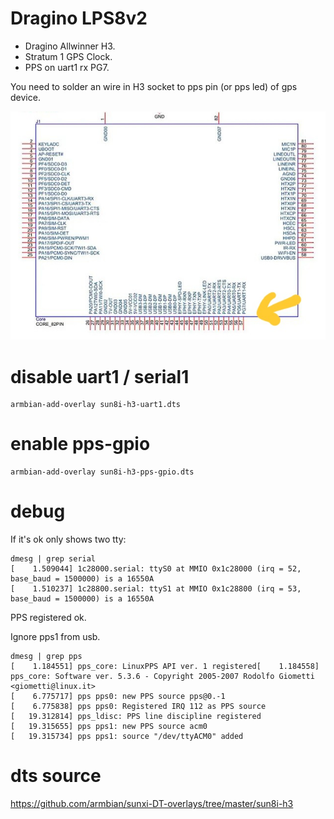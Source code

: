 # Dragino LPS8v2

- Dragino Allwinner H3.
- Stratum 1 GPS Clock.
- PPS on uart1 rx PG7.

You need to solder an wire in H3 socket to pps pin (or pps led) of gps device.

![PG7](./PG7.jpg)

# disable uart1 / serial1

```
armbian-add-overlay sun8i-h3-uart1.dts
```
# enable pps-gpio 

```
armbian-add-overlay sun8i-h3-pps-gpio.dts
```

# debug

If it's ok only shows two tty:

```
dmesg | grep serial
[    1.509044] 1c28000.serial: ttyS0 at MMIO 0x1c28000 (irq = 52, base_baud = 1500000) is a 16550A
[    1.510237] 1c28800.serial: ttyS1 at MMIO 0x1c28800 (irq = 53, base_baud = 1500000) is a 16550A
```

PPS registered ok.

Ignore pps1 from usb.
```
dmesg | grep pps
[    1.184551] pps_core: LinuxPPS API ver. 1 registered[    1.184558] pps_core: Software ver. 5.3.6 - Copyright 2005-2007 Rodolfo Giometti <giometti@linux.it>
[    6.775717] pps pps0: new PPS source pps@0.-1
[    6.775838] pps pps0: Registered IRQ 112 as PPS source
[   19.312814] pps_ldisc: PPS line discipline registered
[   19.315655] pps pps1: new PPS source acm0
[   19.315734] pps pps1: source "/dev/ttyACM0" added
```

# dts source

https://github.com/armbian/sunxi-DT-overlays/tree/master/sun8i-h3


